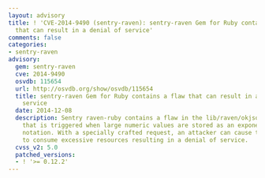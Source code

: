```yaml
---
layout: advisory
title: ! 'CVE-2014-9490 (sentry-raven): sentry-raven Gem for Ruby contains a flaw
  that can result in a denial of service'
comments: false
categories:
- sentry-raven
advisory:
  gem: sentry-raven
  cve: 2014-9490
  osvdb: 115654
  url: http://osvdb.org/show/osvdb/115654
  title: sentry-raven Gem for Ruby contains a flaw that can result in a denial of
    service
  date: 2014-12-08
  description: Sentry raven-ruby contains a flaw in the lib/raven/okjson.rb script
    that is triggered when large numeric values are stored as an exponent or in scientific
    notation. With a specially crafted request, an attacker can cause the software
    to consume excessive resources resulting in a denial of service.
  cvss_v2: 5.0
  patched_versions:
  - ! '>= 0.12.2'
---
```

